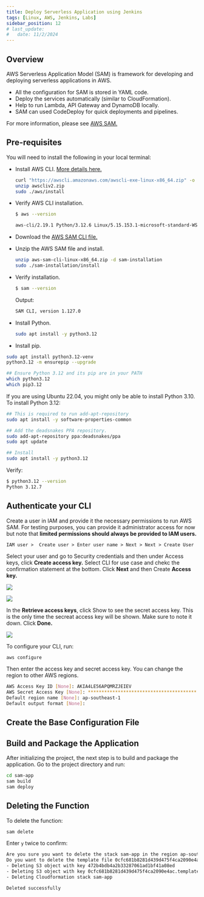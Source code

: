 ```yaml
---
title: Deploy Serverless Application using Jenkins
tags: [Linux, AWS, Jenkins, Labs]
sidebar_position: 12
# last_update:
#   date: 11/2/2024
---
```



## Overview

AWS Serverless Application Model (SAM) is framework for developing and deploying serverless applications in AWS.

- All the configuration for SAM is stored in YAML code. 
- Deploy the services automatically (similar to CloudFormation).
- Help to run Lambda, API Gateway and DynamoDB locally.
- SAM can used CodeDeploy for quick deployments and pipelines.

For more information, please see [AWS SAM.](/docs/012-Amazon-Web-Services/003-AWS-Services/004-Serverless/025-AWS-SAM.md)


## Pre-requisites 

You will need to install the following in your local terminal:

- Install AWS CLI. [More details here.](https://docs.aws.amazon.com/cli/latest/userguide/getting-started-install.html)

    ```bash
    curl "https://awscli.amazonaws.com/awscli-exe-linux-x86_64.zip" -o "awscliv2.zip"
    unzip awscliv2.zip
    sudo ./aws/install 
    ```

- Verify AWS CLI installation.

    ```bash
    $ aws --version

    aws-cli/2.19.1 Python/3.12.6 Linux/5.15.153.1-microsoft-standard-WSL2 exe/x86_64.ubuntu.22  
    ```

- Download the [AWS SAM CLI file.](https://docs.aws.amazon.com/serverless-application-model/latest/developerguide/serverless-getting-started.html)


- Unzip the AWS SAM file and install.

    ```bash
    unzip aws-sam-cli-linux-x86_64.zip -d sam-installation  
    sudo ./sam-installation/install
    ```

- Verify installation.

    ```bash
    $ sam --version
    ```

    Output:

    ```bash
    SAM CLI, version 1.127.0  
    ```

- Install Python.

    ```bash
    sudo apt install -y python3.12
    ```

- Install pip.

```bash
sudo apt install python3.12-venv
python3.12 -m ensurepip --upgrade

## Ensure Python 3.12 and its pip are in your PATH
which python3.12
which pip3.12
```


If you are using Ubuntu 22.04, you might only be able to install Python 3.10.
To install Python 3.12:

```bash
## This is required to run add-apt-repository
sudo apt install -y software-properties-common

## Add the deadsnakes PPA repository.
sudo add-apt-repository ppa:deadsnakes/ppa
sudo apt update

## Install 
sudo apt install -y python3.12
```

Verify:

```bash
$ python3.12 --version
Python 3.12.7
```



## Authenticate your CLI 

Create a user in IAM and provide it the necessary permissions to run AWS SAM. For testing purposes, you can provide it administrator access for now but note that **limited permissions should always be provided to IAM users.**

```
IAM user >  Create user > Enter user name > Next > Next > Create User 
```

Select your user and go to Security credentials and then under Access keys, click **Create access key.** Select CLI for use case and chekc the confirmation statement at the bottom. Click **Next** and then Create **Access key.**

<div class='img-center'>

![](/img/docs/1102-aws-sam-auth-cli.png)

</div>

<div class='img-center'>

![](/img/docs/1102-aws-sam-auth-cli-create-access-key.png)

</div>

In the **Retrieve access keys**, click Show to see the secret access key. This is the only time the secreat access key will be shown. Make sure to note it down. Click **Done.**

![](/img/docs/1102-aws-sam-auth-cli-create-access-key-show-secret-access-key.png)

To configure your CLI, run:

```bash
aws configure  
```

Then enter the access key and secret access key. You can change the region to other AWS regions.

```bash
AWS Access Key ID [None]: AKIA4LE56APQMRZJEIEV
AWS Secret Access Key [None]: ****************************************
Default region name [None]: ap-southeast-1
Default output format [None]: 
```

## Create the Base Configuration File


## Build and Package the Application 

After initializing the project, the next step is to build and package the application. Go to the project directory and run:

```bash
cd sam-app
sam build
sam deploy 
```

## Deleting the Function 

To delete the function:

```bash
sam delete 
```

Enter `y` twice to confirm:

```bash
Are you sure you want to delete the stack sam-app in the region ap-southeast-1 ? [y/N]: y
Do you want to delete the template file 0cfc681b8281d439d475f4ca2090e4ac.template in S3? [y/N]: y
- Deleting S3 object with key 472b4bdb4a2b33287061ad1bf41a08ed
- Deleting S3 object with key 0cfc681b8281d439d475f4ca2090e4ac.template
- Deleting Cloudformation stack sam-app

Deleted successfully 
```